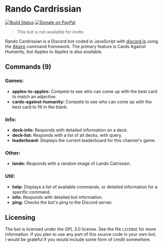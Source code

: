 # Rando Cardrissian
[![Build Status](https://travis-ci.org/dragonfire535/rando-cardrissian.svg?branch=master)](https://travis-ci.org/dragonfire535/rando-cardrissian)
[![Donate on PayPal](https://img.shields.io/badge/paypal-donate-blue.svg)](https://www.paypal.me/dragonfire535)

> This bot is not available for invite.

Rando Cardrissian is a Discord bot coded in JavaScript with
[discord.js](https://discord.js.org/) using the
[Akairo](https://github.com/1Computer1/discord-akairo) command framework. The
primary feature is Cards Against Humanity, but Apples to Apples is also
available.

## Commands (9)
### Games:

* **apples-to-apples:** Compete to see who can come up with the best card to match an adjective.
* **cards-against-humanity:** Compete to see who can come up with the best card to fill in the blank.

### Info:

* **deck-info:** Responds with detailed information on a deck.
* **deck-list:** Responds with a list of all decks, with query.
* **leaderboard:** Displays the current leaderboard for this channel's game.

### Other:

* **lando:** Responds with a random image of Lando Calrissian.

### Util:

* **help:** Displays a list of available commands, or detailed information for a specific command.
* **info:** Responds with detailed bot information.
* **ping:** Checks the bot's ping to the Discord server.

## Licensing
The bot is licensed under the GPL 3.0 license. See the file `LICENSE` for more
information. If you plan to use any part of this source code in your own bot, I
would be grateful if you would include some form of credit somewhere.
